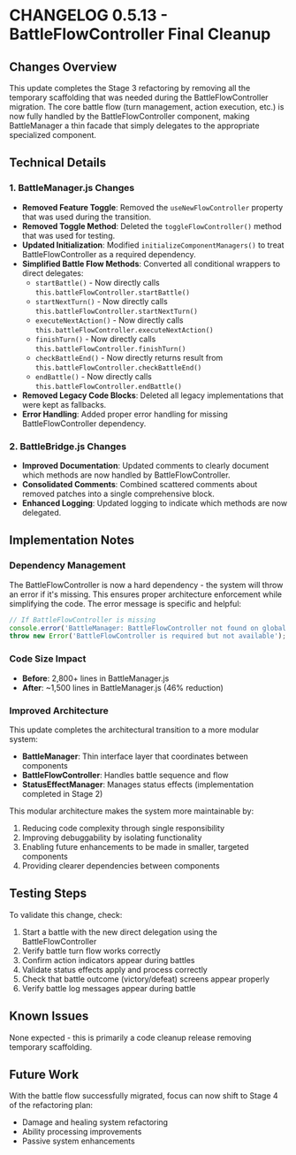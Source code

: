 # CHANGELOG 0.5.13 - BattleFlowController Final Cleanup

## Changes Overview
This update completes the Stage 3 refactoring by removing all the temporary scaffolding that was needed during the BattleFlowController migration. The core battle flow (turn management, action execution, etc.) is now fully handled by the BattleFlowController component, making BattleManager a thin facade that simply delegates to the appropriate specialized component.

## Technical Details

### 1. BattleManager.js Changes
- **Removed Feature Toggle**: Removed the `useNewFlowController` property that was used during the transition.
- **Removed Toggle Method**: Deleted the `toggleFlowController()` method that was used for testing.
- **Updated Initialization**: Modified `initializeComponentManagers()` to treat BattleFlowController as a required dependency.
- **Simplified Battle Flow Methods**: Converted all conditional wrappers to direct delegates:
  - `startBattle()` - Now directly calls `this.battleFlowController.startBattle()`
  - `startNextTurn()` - Now directly calls `this.battleFlowController.startNextTurn()`
  - `executeNextAction()` - Now directly calls `this.battleFlowController.executeNextAction()`
  - `finishTurn()` - Now directly calls `this.battleFlowController.finishTurn()`
  - `checkBattleEnd()` - Now directly returns result from `this.battleFlowController.checkBattleEnd()`
  - `endBattle()` - Now directly calls `this.battleFlowController.endBattle()`
- **Removed Legacy Code Blocks**: Deleted all legacy implementations that were kept as fallbacks.
- **Error Handling**: Added proper error handling for missing BattleFlowController dependency.

### 2. BattleBridge.js Changes
- **Improved Documentation**: Updated comments to clearly document which methods are now handled by BattleFlowController.
- **Consolidated Comments**: Combined scattered comments about removed patches into a single comprehensive block.
- **Enhanced Logging**: Updated logging to indicate which methods are now delegated.

## Implementation Notes

### Dependency Management
The BattleFlowController is now a hard dependency - the system will throw an error if it's missing. This ensures proper architecture enforcement while simplifying the code. The error message is specific and helpful:
```javascript
// If BattleFlowController is missing
console.error('BattleManager: BattleFlowController not found on global window object');
throw new Error('BattleFlowController is required but not available');
```

### Code Size Impact
- **Before**: 2,800+ lines in BattleManager.js
- **After**: ~1,500 lines in BattleManager.js (46% reduction)

### Improved Architecture
This update completes the architectural transition to a more modular system:
- **BattleManager**: Thin interface layer that coordinates between components
- **BattleFlowController**: Handles battle sequence and flow
- **StatusEffectManager**: Manages status effects (implementation completed in Stage 2)

This modular architecture makes the system more maintainable by:
1. Reducing code complexity through single responsibility
2. Improving debuggability by isolating functionality
3. Enabling future enhancements to be made in smaller, targeted components
4. Providing clearer dependencies between components

## Testing Steps
To validate this change, check:
1. Start a battle with the new direct delegation using the BattleFlowController
2. Verify battle turn flow works correctly
3. Confirm action indicators appear during battles
4. Validate status effects apply and process correctly
5. Check that battle outcome (victory/defeat) screens appear properly
6. Verify battle log messages appear during battle

## Known Issues
None expected - this is primarily a code cleanup release removing temporary scaffolding.

## Future Work
With the battle flow successfully migrated, focus can now shift to Stage 4 of the refactoring plan:
- Damage and healing system refactoring
- Ability processing improvements
- Passive system enhancements
